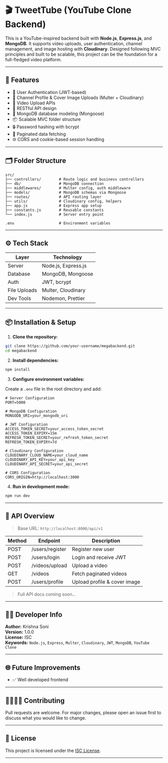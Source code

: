 # 🎬 TweetTube (YouTube Clone Backend)

This is a YouTube-inspired backend built with **Node.js**, **Express.js**, and **MongoDB**. It supports video uploads, user authentication, channel management, and image hosting with **Cloudinary**. Designed following MVC principles and built to be scalable, this project can be the foundation for a full-fledged video platform.

---

## 📌 Features

- 🔐 User Authentication (JWT-based)
- 👤 Channel Profile & Cover Image Uploads (Multer + Cloudinary)
- 🎥 Video Upload APIs
- 🧾 RESTful API design
- 🧠 MongoDB database modeling (Mongoose)
- 📦 Scalable MVC folder structure
- 🔒 Password hashing with bcrypt
- 🔁 Paginated data fetching
- 🌐 CORS and cookie-based session handling

---

## 🗂 Folder Structure

```
src/
├── controllers/        # Route logic and business controllers
├── db/                 # MongoDB connection
├── middlewares/        # Multer config, auth middleware
├── models/             # MongoDB schemas via Mongoose
├── routes/             # API routing layer
├── utils/              # Cloudinary config, helpers
├── app.js              # Express app setup
├── constants.js        # Reusable constants
└── index.js            # Server entry point

.env                    # Environment variables
```

---

## ⚙️ Tech Stack

| Layer         | Technology                         |
|---------------|-------------------------------------|
| Server        | Node.js, Express.js                 |
| Database      | MongoDB, Mongoose                   |
| Auth          | JWT, bcrypt                         |
| File Uploads  | Multer, Cloudinary                  |
| Dev Tools     | Nodemon, Prettier                   |

---

## 📦 Installation & Setup

1. **Clone the repository:**
```bash
git clone https://github.com/your-username/megabackend.git
cd megabackend
```

2. **Install dependencies:**
```bash
npm install
```

3. **Configure environment variables:**

Create a `.env` file in the root directory and add:
```env
# Server Configuration
PORT=5000

# MongoDB Configuration
MONGODB_URI=your_mongodb_uri

# JWT Configuration
ACCESS_TOKEN_SECRET=your_access_token_secret
ACCESS_TOKEN_EXPIRY=15m
REFRESH_TOKEN_SECRET=your_refresh_token_secret
REFRESH_TOKEN_EXPIRY=7d

# Cloudinary Configuration
CLOUDINARY_CLOUD_NAME=your_cloud_name
CLOUDINARY_API_KEY=your_api_key
CLOUDINARY_API_SECRET=your_api_secret

# CORS Configuration
CORS_ORIGIN=http://localhost:3000

```

4. **Run in development mode:**
```bash
npm run dev
```

---

## 📁 API Overview

> Base URL: `http://localhost:8000/api/v1`

| Method | Endpoint           | Description                    |
|--------|--------------------|--------------------------------|
| POST   | /users/register    | Register new user              |
| POST   | /users/login       | Login and receive JWT          |
| POST   | /videos/upload     | Upload a video                 |
| GET    | /videos            | Fetch paginated videos         |
| POST   | /users/profile     | Upload profile & cover image   |

> Full API docs coming soon...

---

## 🧑‍💻 Developer Info

**Author:** Krishna Soni  
**Version:** 1.0.0  
**License:** ISC  
**Keywords:** `Node.js`, `Express`, `Multer`, `Cloudinary`, `JWT`, `MongoDB`, `YouTube Clone`

---

## 🌐 Future Improvements  
- ✅ Well developed frontend

---

## 🫱🏼‍🫲🏼 Contributing

Pull requests are welcome. For major changes, please open an issue first to discuss what you would like to change.

---

## 📄 License

This project is licensed under the [ISC License](LICENSE).

---